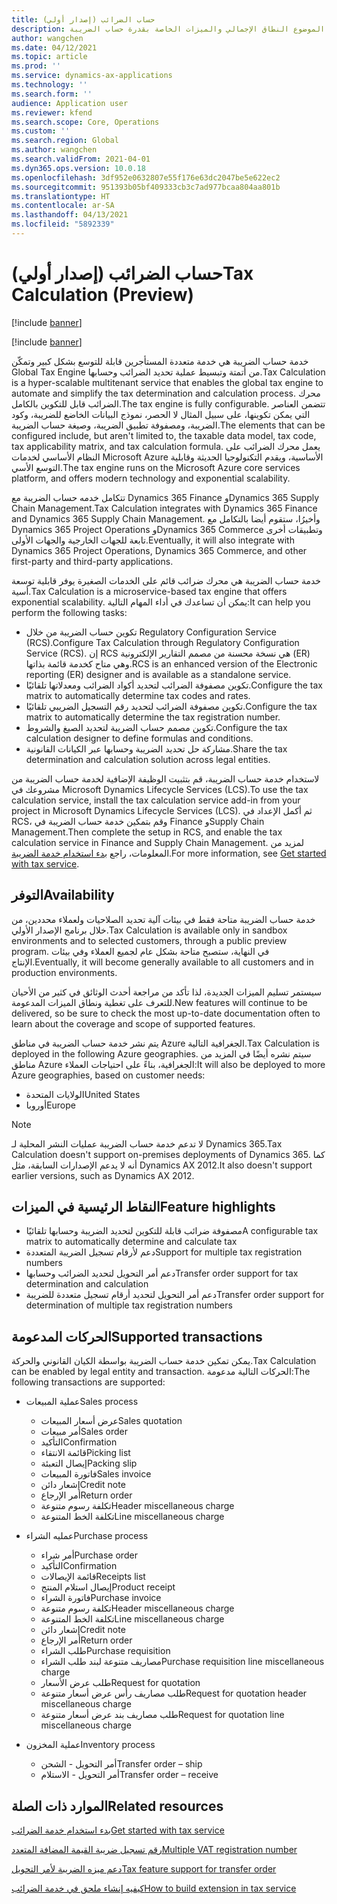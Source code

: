 ```yaml
---
title: (إصدار أولي) حساب الضرائب
description: يوضح هذا الموضوع النطاق الإجمالي والميزات الخاصة بقدرة حساب الضريبة.
author: wangchen
ms.date: 04/12/2021
ms.topic: article
ms.prod: ''
ms.service: dynamics-ax-applications
ms.technology: ''
ms.search.form: ''
audience: Application user
ms.reviewer: kfend
ms.search.scope: Core, Operations
ms.custom: ''
ms.search.region: Global
ms.author: wangchen
ms.search.validFrom: 2021-04-01
ms.dyn365.ops.version: 10.0.18
ms.openlocfilehash: 3df952e0632807e55f176e63dc2047be5e622ec2
ms.sourcegitcommit: 951393b05bf409333cb3c7ad977bcaa804aa801b
ms.translationtype: HT
ms.contentlocale: ar-SA
ms.lasthandoff: 04/13/2021
ms.locfileid: "5892339"
---
```

# <a name="tax-calculation-preview"></a><span data-ttu-id="8e001-103">(إصدار أولي) حساب الضرائب</span><span class="sxs-lookup"><span data-stu-id="8e001-103">Tax Calculation (Preview)</span></span>

[!include [banner](../includes/banner.md)]

[!include [banner](../includes/preview-banner.md)]

<span data-ttu-id="8e001-104">خدمة حساب الضريبة هي خدمة متعددة المستأجرين قابلة للتوسع بشكل كبير وتمكّن Global Tax Engine من أتمتة وتبسيط عملية تحديد الضرائب وحسابها.</span><span class="sxs-lookup"><span data-stu-id="8e001-104">Tax Calculation is a hyper-scalable multitenant service that enables the global tax engine to automate and simplify the tax determination and calculation process.</span></span> <span data-ttu-id="8e001-105">محرك الضرائب قابل للتكوين بالكامل.</span><span class="sxs-lookup"><span data-stu-id="8e001-105">The tax engine is fully configurable.</span></span> <span data-ttu-id="8e001-106">تتضمن العناصر التي يمكن تكوينها، على سبيل المثال لا الحصر، نموذج البيانات الخاضع للضريبة، وكود الضريبة، ومصفوفة تطبيق الضريبة، وصيغة حساب الضريبة.</span><span class="sxs-lookup"><span data-stu-id="8e001-106">The elements that can be configured include, but aren't limited to, the taxable data model, tax code, tax applicability matrix, and tax calculation formula.</span></span> <span data-ttu-id="8e001-107">يعمل محرك الضرائب على النظام الأساسي لخدمات Microsoft Azure الأساسية، ويقدم التكنولوجيا الحديثة وقابلية التوسع الأسي.</span><span class="sxs-lookup"><span data-stu-id="8e001-107">The tax engine runs on the Microsoft Azure core services platform, and offers modern technology and exponential scalability.</span></span>

<span data-ttu-id="8e001-108">تتكامل خدمه حساب الضريبة مع Dynamics 365 Finance وDynamics 365 Supply Chain Management.</span><span class="sxs-lookup"><span data-stu-id="8e001-108">Tax Calculation integrates with Dynamics 365 Finance and Dynamics 365 Supply Chain Management.</span></span> <span data-ttu-id="8e001-109">وأخيرُا، ستقوم أيضا بالتكامل مع Dynamics 365 Project Operations وDynamics 365 Commerce وتطبيقات أخرى تابعة للجهات الخارجية والجهات الأولى.</span><span class="sxs-lookup"><span data-stu-id="8e001-109">Eventually, it will also integrate with Dynamics 365 Project Operations, Dynamics 365 Commerce, and other first-party and third-party applications.</span></span>

<span data-ttu-id="8e001-110">خدمة حساب الضريبة هي محرك ضرائب قائم على الخدمات الصغيرة يوفر قابلية توسعة أسية.</span><span class="sxs-lookup"><span data-stu-id="8e001-110">Tax Calculation is a microservice-based tax engine that offers exponential scalability.</span></span> <span data-ttu-id="8e001-111">يمكن أن تساعدك في أداء المهام التالية:</span><span class="sxs-lookup"><span data-stu-id="8e001-111">It can help you perform the following tasks:</span></span>

- <span data-ttu-id="8e001-112">تكوين حساب الضريبة من خلال Regulatory Configuration Service (RCS).</span><span class="sxs-lookup"><span data-stu-id="8e001-112">Configure Tax Calculation through Regulatory Configuration Service (RCS).</span></span> <span data-ttu-id="8e001-113">إن RCS هي نسخة محسنة من مصمم التقارير الإلكترونية (ER) وهي متاح كخدمة قائمة بذاتها.</span><span class="sxs-lookup"><span data-stu-id="8e001-113">RCS is an enhanced version of the Electronic reporting (ER) designer and is available as a standalone service.</span></span>
- <span data-ttu-id="8e001-114">تكوين مصفوفة الضرائب لتحديد أكواد الضرائب ومعدلاتها تلقائيًا.</span><span class="sxs-lookup"><span data-stu-id="8e001-114">Configure the tax matrix to automatically determine tax codes and rates.</span></span>
- <span data-ttu-id="8e001-115">تكوين مصفوفة الضرائب لتحديد رقم التسجيل الضريبي تلقائيًا.</span><span class="sxs-lookup"><span data-stu-id="8e001-115">Configure the tax matrix to automatically determine the tax registration number.</span></span>
- <span data-ttu-id="8e001-116">تكوين مصمم حساب الضريبة لتحديد الصيغ والشروط.</span><span class="sxs-lookup"><span data-stu-id="8e001-116">Configure the tax calculation designer to define formulas and conditions.</span></span>
- <span data-ttu-id="8e001-117">مشاركة حل تحديد الضريبة وحسابها عبر الكيانات القانونية.</span><span class="sxs-lookup"><span data-stu-id="8e001-117">Share the tax determination and calculation solution across legal entities.</span></span>

<span data-ttu-id="8e001-118">لاستخدام خدمة حساب الضريبة، قم بتثبيت الوظيفة الإضافية لخدمة حساب الضريبة من مشروعك في Microsoft Dynamics Lifecycle Services (LCS).</span><span class="sxs-lookup"><span data-stu-id="8e001-118">To use the tax calculation service, install the tax calculation service add-in from your project in Microsoft Dynamics Lifecycle Services (LCS).</span></span> <span data-ttu-id="8e001-119">ثم أكمل الإعداد في RCS، وقم بتمكين خدمة حساب الضريبة في Finance وSupply Chain Management.</span><span class="sxs-lookup"><span data-stu-id="8e001-119">Then complete the setup in RCS, and enable the tax calculation service in Finance and Supply Chain Management.</span></span> <span data-ttu-id="8e001-120">لمزيد من المعلومات، راجع [بدء استخدام خدمة الضريبة](./global-get-started-with-tax-calculation-service.md).</span><span class="sxs-lookup"><span data-stu-id="8e001-120">For more information, see [Get started with tax service](./global-get-started-with-tax-calculation-service.md).</span></span>

## <a name="availability"></a><span data-ttu-id="8e001-121">التوفر</span><span class="sxs-lookup"><span data-stu-id="8e001-121">Availability</span></span>

<span data-ttu-id="8e001-122">خدمة حساب الضريبة متاحة فقط في بيئات آلية تحديد الصلاحيات ولعملاء محددين، من خلال برنامج الإصدار الأولي.</span><span class="sxs-lookup"><span data-stu-id="8e001-122">Tax Calculation is available only in sandbox environments and to selected customers, through a public preview program.</span></span> <span data-ttu-id="8e001-123">في النهاية، ستصبح متاحة بشكل عام لجميع العملاء وفي بيئات الإنتاج.</span><span class="sxs-lookup"><span data-stu-id="8e001-123">Eventually, it will become generally available to all customers and in production environments.</span></span>

<span data-ttu-id="8e001-124">سيستمر تسليم الميزات الجديدة، لذا تأكد من مراجعة أحدث الوثائق في كثير من الأحيان للتعرف على تغطية ونطاق الميزات المدعومة.</span><span class="sxs-lookup"><span data-stu-id="8e001-124">New features will continue to be delivered, so be sure to check the most up-to-date documentation often to learn about the coverage and scope of supported features.</span></span>

<span data-ttu-id="8e001-125">يتم نشر خدمة حساب الضريبة في مناطق Azure الجغرافية التالية.</span><span class="sxs-lookup"><span data-stu-id="8e001-125">Tax Calculation is deployed in the following Azure geographies.</span></span> <span data-ttu-id="8e001-126">سيتم نشره أيضًا في المزيد من مناطق Azure الجغرافية، بناءً على احتياجات العملاء:</span><span class="sxs-lookup"><span data-stu-id="8e001-126">It will also be deployed to more Azure geographies, based on customer needs:</span></span>

- <span data-ttu-id="8e001-127">الولايات المتحدة</span><span class="sxs-lookup"><span data-stu-id="8e001-127">United States</span></span>
- <span data-ttu-id="8e001-128">أوروبا</span><span class="sxs-lookup"><span data-stu-id="8e001-128">Europe</span></span>

> [!NOTE]
> <span data-ttu-id="8e001-129">لا تدعم خدمة حساب الضريبة عمليات النشر المحلية لـ Dynamics 365.</span><span class="sxs-lookup"><span data-stu-id="8e001-129">Tax Calculation doesn't support on-premises deployments of Dynamics 365.</span></span> <span data-ttu-id="8e001-130">كما أنه لا يدعم الإصدارات السابقة، مثل Dynamics AX 2012.</span><span class="sxs-lookup"><span data-stu-id="8e001-130">It also doesn't support earlier versions, such as Dynamics AX 2012.</span></span>

## <a name="feature-highlights"></a><span data-ttu-id="8e001-131">النقاط الرئيسية في الميزات</span><span class="sxs-lookup"><span data-stu-id="8e001-131">Feature highlights</span></span>

- <span data-ttu-id="8e001-132">مصفوفة ضرائب قابلة للتكوين لتحديد الضريبة وحسابها تلقائيًا</span><span class="sxs-lookup"><span data-stu-id="8e001-132">A configurable tax matrix to automatically determine and calculate tax</span></span>
- <span data-ttu-id="8e001-133">دعم لأرقام تسجيل الضريبة المتعددة</span><span class="sxs-lookup"><span data-stu-id="8e001-133">Support for multiple tax registration numbers</span></span>
- <span data-ttu-id="8e001-134">دعم أمر التحويل لتحديد الضرائب وحسابها</span><span class="sxs-lookup"><span data-stu-id="8e001-134">Transfer order support for tax determination and calculation</span></span>
- <span data-ttu-id="8e001-135">دعم أمر التحويل لتحديد أرقام تسجيل متعددة للضريبة</span><span class="sxs-lookup"><span data-stu-id="8e001-135">Transfer order support for determination of multiple tax registration numbers</span></span>

## <a name="supported-transactions"></a><span data-ttu-id="8e001-136">الحركات المدعومة</span><span class="sxs-lookup"><span data-stu-id="8e001-136">Supported transactions</span></span>

<span data-ttu-id="8e001-137">يمكن تمكين خدمة حساب الضريبة بواسطة الكيان القانوني والحركة.</span><span class="sxs-lookup"><span data-stu-id="8e001-137">Tax Calculation can be enabled by legal entity and transaction.</span></span> <span data-ttu-id="8e001-138">الحركات التالية مدعومة:</span><span class="sxs-lookup"><span data-stu-id="8e001-138">The following transactions are supported:</span></span>

- <span data-ttu-id="8e001-139">عملية المبيعات</span><span class="sxs-lookup"><span data-stu-id="8e001-139">Sales process</span></span>

    - <span data-ttu-id="8e001-140">عرض أسعار المبيعات</span><span class="sxs-lookup"><span data-stu-id="8e001-140">Sales quotation</span></span>
    - <span data-ttu-id="8e001-141">أمر مبيعات</span><span class="sxs-lookup"><span data-stu-id="8e001-141">Sales order</span></span>
    - <span data-ttu-id="8e001-142">التأكيد</span><span class="sxs-lookup"><span data-stu-id="8e001-142">Confirmation</span></span>
    - <span data-ttu-id="8e001-143">قائمة الانتقاء</span><span class="sxs-lookup"><span data-stu-id="8e001-143">Picking list</span></span>
    - <span data-ttu-id="8e001-144">إيصال التعبئة</span><span class="sxs-lookup"><span data-stu-id="8e001-144">Packing slip</span></span>
    - <span data-ttu-id="8e001-145">فاتورة المبيعات</span><span class="sxs-lookup"><span data-stu-id="8e001-145">Sales invoice</span></span>
    - <span data-ttu-id="8e001-146">إشعار دائن</span><span class="sxs-lookup"><span data-stu-id="8e001-146">Credit note</span></span>
    - <span data-ttu-id="8e001-147">أمر الإرجاع</span><span class="sxs-lookup"><span data-stu-id="8e001-147">Return order</span></span>
    - <span data-ttu-id="8e001-148">تكلفة رسوم متنوعة</span><span class="sxs-lookup"><span data-stu-id="8e001-148">Header miscellaneous charge</span></span>
    - <span data-ttu-id="8e001-149">تكلفة الخط المتنوعة</span><span class="sxs-lookup"><span data-stu-id="8e001-149">Line miscellaneous charge</span></span>

- <span data-ttu-id="8e001-150">عمليه الشراء</span><span class="sxs-lookup"><span data-stu-id="8e001-150">Purchase process</span></span>

    - <span data-ttu-id="8e001-151">أمر شراء</span><span class="sxs-lookup"><span data-stu-id="8e001-151">Purchase order</span></span>
    - <span data-ttu-id="8e001-152">التأكيد</span><span class="sxs-lookup"><span data-stu-id="8e001-152">Confirmation</span></span>
    - <span data-ttu-id="8e001-153">قائمة الإيصالات</span><span class="sxs-lookup"><span data-stu-id="8e001-153">Receipts list</span></span>
    - <span data-ttu-id="8e001-154">إيصال استلام المنتج</span><span class="sxs-lookup"><span data-stu-id="8e001-154">Product receipt</span></span>
    - <span data-ttu-id="8e001-155">فاتورة الشراء</span><span class="sxs-lookup"><span data-stu-id="8e001-155">Purchase invoice</span></span>
    - <span data-ttu-id="8e001-156">تكلفة رسوم متنوعة</span><span class="sxs-lookup"><span data-stu-id="8e001-156">Header miscellaneous charge</span></span>
    - <span data-ttu-id="8e001-157">تكلفة الخط المتنوعة</span><span class="sxs-lookup"><span data-stu-id="8e001-157">Line miscellaneous charge</span></span>
    - <span data-ttu-id="8e001-158">إشعار دائن</span><span class="sxs-lookup"><span data-stu-id="8e001-158">Credit note</span></span>
    - <span data-ttu-id="8e001-159">أمر الإرجاع</span><span class="sxs-lookup"><span data-stu-id="8e001-159">Return order</span></span>
    - <span data-ttu-id="8e001-160">طلب الشراء</span><span class="sxs-lookup"><span data-stu-id="8e001-160">Purchase requisition</span></span>
    - <span data-ttu-id="8e001-161">مصاريف متنوعة لبند طلب الشراء</span><span class="sxs-lookup"><span data-stu-id="8e001-161">Purchase requisition line miscellaneous charge</span></span>
    - <span data-ttu-id="8e001-162">طلب عرض الأسعار</span><span class="sxs-lookup"><span data-stu-id="8e001-162">Request for quotation</span></span>
    - <span data-ttu-id="8e001-163">طلب مصاريف رأس عرض أسعار متنوعة</span><span class="sxs-lookup"><span data-stu-id="8e001-163">Request for quotation header miscellaneous charge</span></span>
    - <span data-ttu-id="8e001-164">طلب مصاريف بند عرض أسعار متنوعة</span><span class="sxs-lookup"><span data-stu-id="8e001-164">Request for quotation line miscellaneous charge</span></span>

- <span data-ttu-id="8e001-165">عملية المخزون</span><span class="sxs-lookup"><span data-stu-id="8e001-165">Inventory process</span></span>

    - <span data-ttu-id="8e001-166">أمر التحويل - الشحن</span><span class="sxs-lookup"><span data-stu-id="8e001-166">Transfer order – ship</span></span>
    - <span data-ttu-id="8e001-167">أمر التحويل - الاستلام</span><span class="sxs-lookup"><span data-stu-id="8e001-167">Transfer order – receive</span></span>

## <a name="related-resources"></a><span data-ttu-id="8e001-168">الموارد ذات الصلة</span><span class="sxs-lookup"><span data-stu-id="8e001-168">Related resources</span></span>

[<span data-ttu-id="8e001-169">بدء استخدام خدمة الضرائب</span><span class="sxs-lookup"><span data-stu-id="8e001-169">Get started with tax service</span></span>](./global-get-started-with-tax-calculation-service.md)

[<span data-ttu-id="8e001-170">رقم تسجيل ضريبة القيمة المضافة المتعدد</span><span class="sxs-lookup"><span data-stu-id="8e001-170">Multiple VAT registration number</span></span>](./emea-multiple-vat-registration-numbers.md)

[<span data-ttu-id="8e001-171">دعم ميزه الضريبة لأمر التحويل</span><span class="sxs-lookup"><span data-stu-id="8e001-171">Tax feature support for transfer order</span></span>](./tasks/tax-feature-support-for-transfer-order.md)

[<span data-ttu-id="8e001-172">كيفيه إنشاء ملحق في خدمة الضرائب</span><span class="sxs-lookup"><span data-stu-id="8e001-172">How to build extension in tax service</span></span>](./tax-service-add-data-fields-tax-integration-by-extension.md)